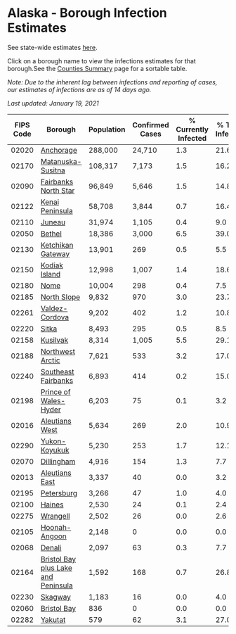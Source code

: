 # Alaska - Borough Infection Estimates

See state-wide estimates [here](/infections/us-ak).

Click on a borough name to view the infections estimates for that borough.See the [Counties Summary](/infections/summary-counties) page for a sortable table.

*Note: Due to the inherent lag between infections and reporting of cases, our estimates of infections are as of 14 days ago.*

*Last updated: January 19, 2021*

|   FIPS Code |                                                                    Borough |   Population |   Confirmed Cases |   % Currently Infected |   % Total Infected |
|-------------|----------------------------------------------------------------------------|--------------|-------------------|------------------------|--------------------|
|       02020 |                                                     [Anchorage](anchorage) |      288,000 |            24,710 |                    1.3 |               21.6 |
|       02170 |                                     [Matanuska-Susitna](matanuska-susitna) |      108,317 |             7,173 |                    1.5 |               16.2 |
|       02090 |                               [Fairbanks North Star](fairbanks-north-star) |       96,849 |             5,646 |                    1.5 |               14.8 |
|       02122 |                                         [Kenai Peninsula](kenai-peninsula) |       58,708 |             3,844 |                    0.7 |               16.4 |
|       02110 |                                                           [Juneau](juneau) |       31,974 |             1,105 |                    0.4 |                9.0 |
|       02050 |                                                           [Bethel](bethel) |       18,386 |             3,000 |                    6.5 |               39.0 |
|       02130 |                                     [Ketchikan Gateway](ketchikan-gateway) |       13,901 |               269 |                    0.5 |                5.5 |
|       02150 |                                             [Kodiak Island](kodiak-island) |       12,998 |             1,007 |                    1.4 |               18.6 |
|       02180 |                                                               [Nome](nome) |       10,004 |               298 |                    0.4 |                7.5 |
|       02185 |                                                 [North Slope](north-slope) |        9,832 |               970 |                    3.0 |               23.7 |
|       02261 |                                           [Valdez-Cordova](valdez-cordova) |        9,202 |               402 |                    1.2 |               10.8 |
|       02220 |                                                             [Sitka](sitka) |        8,493 |               295 |                    0.5 |                8.5 |
|       02158 |                                                       [Kusilvak](kusilvak) |        8,314 |             1,005 |                    5.5 |               29.1 |
|       02188 |                                       [Northwest Arctic](northwest-arctic) |        7,621 |               533 |                    3.2 |               17.0 |
|       02240 |                                 [Southeast Fairbanks](southeast-fairbanks) |        6,893 |               414 |                    0.2 |               15.0 |
|       02198 |                             [Prince of Wales-Hyder](prince-of-wales-hyder) |        6,203 |                75 |                    0.1 |                3.2 |
|       02016 |                                           [Aleutians West](aleutians-west) |        5,634 |               269 |                    2.0 |               10.9 |
|       02290 |                                             [Yukon-Koyukuk](yukon-koyukuk) |        5,230 |               253 |                    1.7 |               12.1 |
|       02070 |                                                   [Dillingham](dillingham) |        4,916 |               154 |                    1.3 |                7.7 |
|       02013 |                                           [Aleutians East](aleutians-east) |        3,337 |                40 |                    0.0 |                3.2 |
|       02195 |                                                   [Petersburg](petersburg) |        3,266 |                47 |                    1.0 |                4.0 |
|       02100 |                                                           [Haines](haines) |        2,530 |                24 |                    0.1 |                2.4 |
|       02275 |                                                       [Wrangell](wrangell) |        2,502 |                26 |                    0.0 |                2.6 |
|       02105 |                                             [Hoonah-Angoon](hoonah-angoon) |        2,148 |                 0 |                    0.0 |                0.0 |
|       02068 |                                                           [Denali](denali) |        2,097 |                63 |                    0.3 |                7.7 |
|       02164 | [Bristol Bay plus Lake and Peninsula](bristol-bay-plus-lake-and-peninsula) |        1,592 |               168 |                    0.7 |               26.8 |
|       02230 |                                                         [Skagway](skagway) |        1,183 |                16 |                    0.0 |                4.0 |
|       02060 |                                                 [Bristol Bay](bristol-bay) |          836 |                 0 |                    0.0 |                0.0 |
|       02282 |                                                         [Yakutat](yakutat) |          579 |                62 |                    3.1 |               27.0 |